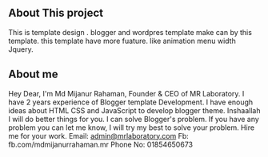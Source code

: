 About This project
-----------------------------------
This is template design . blogger and wordpres template make can by this template.
this template have more fuature. like animation menu width Jquery.












About me 
----------------------------------------
Hey Dear, I'm Md Mijanur Rahaman, 
    Founder & CEO of MR Laboratory.
    I have 2 years experience of Blogger template Development. I have enough ideas about HTML CSS and JavaScript to develop blogger theme. Inshaallah I will do better things for you. I can solve Blogger's problem. If you have any problem you can let me know, I will try my best to solve your problem.
    Hire me for your work.
    Email: admin@mrlaboratory.com
    Fb: fb.com/mdmijanurrahaman.mr
    Phone No: 01854650673
	
	